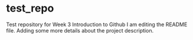 # test_repo
Test repository for Week 3 Introduction to Github
I am editing the README file. Adding some more details about the project description.
